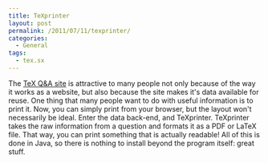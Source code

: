 ```yaml
---
title: TeXprinter
layout: post
permalink: /2011/07/11/texprinter/
categories:
  - General
tags:
  - tex.sx
---
```

The [TeX Q&amp;A site](https://tex.stackexchange.com/) is attractive to many people not only because of the way it works as a website, but also because the site makes it's data available for reuse. One thing that many people want to do with useful information is to print it. Now, you can simply print from your browser, but the layout won't necessarily be ideal. Enter the data back-end, and  TeXprinter. TeXprinter takes the raw information from a question and formats it as a PDF or LaTeX file. That way, you can print something that is actually readable! All of this is done in Java, so there is nothing to install beyond the program itself: great stuff.
